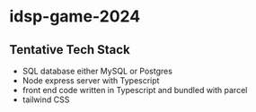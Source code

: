 # idsp-game-2024

## Tentative Tech Stack

- SQL database either MySQL or Postgres
- Node express server with Typescript
- front end code written in Typescript and bundled with parcel
- tailwind CSS
